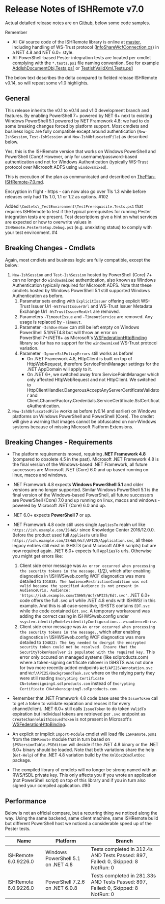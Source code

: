 # Release Notes of ISHRemote v7.0

Actual detailed release notes are on [Github](https://github.com/rws/ISHRemote/releases/tag/v7.0), below some code samples.

Remember
* All C# source code of the ISHRemote library is online at [master](https://github.com/rws/ISHRemote/tree/master/Source/ISHRemote/Trisoft.ISHRemote), including handling of WS-Trust protocol ([InfoShareWcfConnection.cs](https://github.com/rws/ISHRemote/tree/master/Source/ISHRemote/Trisoft.ISHRemote/InfoShareWcfConnection.cs)) in a NET 4.8 and NET 6.0+ style.
* All PowerShell-based Pester integration tests are located per cmdlet complying with the `*.tests.ps1` file naming convention. See for example [AddIshDocumentObj.Tests.ps1](https://github.com/rws/ISHRemote/tree/master/Source/ISHRemote/Trisoft.ISHRemote/Cmdlets/DocumentObj/AddIshDocumentObj.Tests.ps1) or [TestIshValidXml.Tests.ps1](https://github.com/rws/ISHRemote/tree/master/Source/ISHRemote/Trisoft.ISHRemote/Cmdlets/FileProcessor/TestIshValidXml.Tests.ps1)

The below text describes the delta compared to fielded release ISHRemote v0.14, so will repeat some v1.0 highlights.

## General

This release inherits the v0.1 to v0.14 and v1.0 development branch and features. By enabling PowerShell 7+ powered by NET 6+ next to existing Windows PowerShell 5.1 powered by NET Framework 4.8; we had to do some breaking changes forced by platform support. Most cmdlets and business logic are fully compatible except around authentication (`New-IshSession`, `Test-IshSession` and `New-IshObfuscatedFile`) as described below.

Yes, this is the ISHRemote version that works on Windows PowerShell and PowerShell (Core)! However, only for username/password-based authentication and not for Windows Authentication (typically WS-Trust protocol over Microsoft ADFS using `windowsmixed`).

This is execution of the plan as communicated and described on [ThePlan-ISHRemote-7.0.md](ThePlan-ISHRemote-7.0.md).

Encryption in flight - https - can now also go over Tls 1.3 while before releases only had Tls 1.0, 1.1 or 1.2 as options. #102

Added `\Cmdlets\_TestEnvironment\TestPrerequisite.Tests.ps1` that requires ISHRemote to test if the typical prerequisites for running Pester integration tests are present. Test descriptions give a hint on what services are expected or how to overwrite values in `ISHRemote.PesterSetup.Debug.ps1` (e.g. unexisting status) to comply with your test environment. #4

## Breaking Changes - Cmdlets

Again, most cmdlets and business logic are fully compatible, except the below:

1. `New-IshSession` and `Test-IshSession` hosted by PowerShell (Core) 7+ can no longer do `windowsmixed` authentication, also known as Windows Authentication typically required for Microsoft ADFS. Note that these cmdlets hosted by Windows PowerShell 5.1 still supported Windows Authentication as before.
    1. Parameter sets ending with `ExplicitIssuer` offering explicit WS-Trust Issuer Url `-WsTrustIssuerUrl` and WS-Trust Issuer Metadata Exchange Url `-WsTrustIssuerMexUrl` are removed.
    2. Parameters `-TimeoutIssue` and `-TimeoutService` are removed. Any usage is replaced by `-Timeout`.
    3. Parameter `-IshUserName` can still be left empty on Windows PowerShell 5.1/NET4.8 but will throw an error on PowerShell7+/NET6+ as Microsoft's [WSFederationHttpBinding](https://devblogs.microsoft.com/dotnet/wsfederationhttpbinding-in-net-standard-wcf/) library so far has no support for the `windowsmixed` WS-Trust protocol variation.
    4. Parameter `-IgnoreSslPolicyErrors` still works as before! 
        * On .NET Framework 4.8, HttpClient is built on top of HttpWebRequest, therefore ServicePointManager settings for the .NET AppDomain will apply to it.
        * On .NET 6+, we switched away from ServicePointManager which only affected HttpWebRequest and not HttpClient. We switched to HttpClientHandler.DangerousAcceptAnyServerCertificateValidator and Client.ChannelFactory.Credentials.ServiceCertificate.SslCertificateAuthentication.
2. `New-IshObfuscatedFile` works as before (v0.14 and earlier) on Windows platforms on Windows PowerShell and PowerShell (Core). The cmdlet will give a warning that images cannot be obfuscated on non-Windows systems because of missing Microsoft Platform Extensions.

## Breaking Changes - Requirements

* The platform requirements moved, requiring **.NET Framework 4.8** (compared to obsolete 4.5 in the past). Microsoft .NET Framework 4.8 is the final version of the Windows-based .NET Framework, all future successors are Microsoft .NET (Core) 6.0 and up based running on linux, macos and windows.

* .NET Framework 4.8 expects **Windows PowerShell 5.1** and older versions are no longer supported. Similar Windows PowerShell 5.1 is the final version of the Windows-based PowerShell, all future successors are PowerShell (Core) 7.0 and up running on linux, macos and windows - powered by Microsoft .NET (Core) 6.0 and up.

* .NET 6.0+ expects **PowerShell 7** or up.

* .NET Framework 4.8 code still uses single `AppliesTo` realm url like `https://ish.example.com/ISHWS/` since Knowledge Center 2016/12.0.0. Before the product used full `AppliesTo` urls like `https://ish.example.com/ISHWS/Wcf/API25/Application.svc`, all these legacy entries still exist in ISHSTS (and Microsoft ADFS scripts) but are now required again. .NET 6.0+ expects full `AppliesTo` urls. Otherwise you might get errors like:
    1. Client side error message was `An error occurred when processing the security tokens in the message.` ([1](https://stackoverflow.com/questions/2763592/the-communication-object-system-servicemodel-channels-servicechannel-cannot-be?utm_medium=organic&amp)/[2](https://social.msdn.microsoft.com/Forums/vstudio/en-US/fc60cd6d-1df9-47ff-90a8-dd8d5de1f080/the-communication-object-cannot-be-used-because-it-is-in-the-faulted-state?forum=wcf)), which after enabling diagnostics in \ISHWS\web.config WCF diagnostics was more detailed to `ID1038: The AudienceRestrictionCondition was not valid because the specified Audience is not present in AudienceUris. Audience: 'https://ish.example.com/ISHWS/Wcf/API25/Edt.svc'`. .NET 6.0+ code offers the full .svc url while .NET 4.8 ends with ISHWS/ in this example. And this is all case-sensitive, ISHSTS contains `EDT.svc` while the code contained `Edt.svc`. A temporary workaround was adding the correct casing in ISHWS\web.config under `<system.identityModel><identityConfiguration...><audienceUris>`.
    2. Client side error message was `An error occurred when processing the security tokens in the message.`, which after enabling diagnostics in \ISHWS\web.config WCF diagnostics was more detailed to `ID4022: The key needed to decrypt the encrypted security token could not be resolved. Ensure that the SecurityTokenResolver is populated with the required key.` This error only occured on managed systems (like sdlproducts.com) where a token-signing certificate rollover in ISHSTS was not done for two more recently added endpoints `Wcf/API25/Annotation.svc` and `Wcf/API25/BackgroundTask.svc` where on the relying party they were still reading `Encrypting Certificate CN=tokensigning4.sdlproducts.com` instead of `Encrypting Certificate CN=tokensigning5.sdlproducts.com`.
* Remember that .NET Framework 4.8 code base uses the `IssueToken` call to get a token to validate expiration and reuses it for every channel/client. .NET 6.0+ still calls `IssueToken` to do token `ValidTo` expiration but individual tokens are retrieved per `.svc` endpoint as `CreateChannelWithIssuedToken` is not present in Microsoft's [WSFederationHttpBinding](https://devblogs.microsoft.com/dotnet/wsfederationhttpbinding-in-net-standard-wcf/).

* An explicit or implicit `Import-Module` cmdlet will load file `ISHRemote.psm1` from the `ISHRemote` module that in turn based on `$PSVersionTable.PSEdition` will decide if the .NET 4.8 binary or the .NET 6.0+ binary should be loaded. Note that both variations share the help (`Get-Help`) of the .NET 4.8 variation build by the `XmlDoc2CmdletDoc` package.

* The compiled library of cmdlets will no longer be strong named with an RWS/fSDL private key. This only affects you if you wrote an application (not PowerShell script) on top of this library and if you in turn also signed your compiled application. #80 


## Performance

Below is not an official compare, but a recurring thing we noticed along the way. Using the same backend, same client machine, same ISHRemote build but different PowerShell host we noticed a considerable speed up of the Pester tests.

| Name                     | Platform                            | Branch         |
|--------------------------|-------------------------------------|----------------|
| ISHRemote 6.0.9226.0     | Windows PowerShell 5.1 on .NET 4.8  | Tests completed in 312.4s AND                                                                                Tests Passed: 897, Failed: 0, Skipped: 8 NotRun: 0 |
| ISHRemote 6.0.9226.0     | PowerShell 7.2.6 on .NET 6.0.8      | Tests completed in 281.33s AND Tests Passed: 897, Failed: 0, Skipped: 8 NotRun: 0 |
